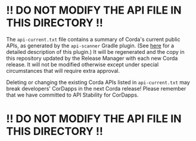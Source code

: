 # !! DO NOT MODIFY THE API FILE IN THIS DIRECTORY !!

The `api-current.txt` file contains a summary of Corda's current public APIs,
as generated by the `api-scanner` Gradle plugin. (See [here](../gradle-plugins/api-scanner/README.md) for a detailed
description of this plugin.) It will be regenerated and the copy in this repository updated by the Release Manager with
each new Corda release. It will not be modified otherwise except under special circumstances that will require extra approval.

Deleting or changing the existing Corda APIs listed in `api-current.txt` may
break developers' CorDapps in the next Corda release! Please remember that we
have committed to API Stability for CorDapps.

# !! DO NOT MODIFY THE API FILE IN THIS DIRECTORY !!
